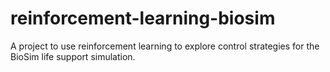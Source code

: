 # reinforcement-learning-biosim
A project to use reinforcement learning to explore control strategies for the BioSim life support simulation.
